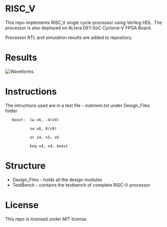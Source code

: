 # RISC_V

This repo implements RISC_V single cycle processor using Verilog HDL. The processor is also deployed on ALtera DE1-SoC Cyclone-V FPGA Board.

Processor RTL and simulation results are added to repository.

# Results
![Waveforms](https://github.com/ha007-aman/RISC_V/assets/73087518/5e2f1926-34e1-45e0-97f5-c5eb5b6ee268)


# Instructions
The intructions used are in a text file - instmem.txt under Design_Files folder

       boost:  lw x6, -4(x9)
       
               sw x6, 8(x9)
       
               or x4, x5, x6
       
               beq x4, x4, boost

# Structure
- Design_Files - holds all the design modules
- TestBench - contains the testbench of complete RISC-V processor

# License
This repo is licensed under MIT license.
